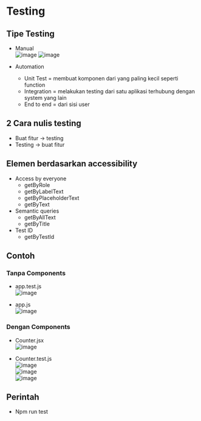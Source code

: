 # Testing
## Tipe Testing
-	Manual 
<br>  ![image](https://user-images.githubusercontent.com/85721388/200870422-ffbeec6e-aaa7-4a06-837c-58776e72256d.png)
![image](https://user-images.githubusercontent.com/85721388/200870445-c15129e1-9916-457d-85fa-64caf4e50f9a.png)

-	Automation
    - Unit Test = membuat komponen dari yang paling kecil seperti function
    - Integration = melakukan testing dari satu aplikasi terhubung dengan system yang lain
    - End to end = dari sisi user
## 2 Cara nulis testing
-	Buat fitur -> testing
-	Testing -> buat fitur 
## Elemen berdasarkan accessibility
-	Access by everyone
    - getByRole
    - getByLabelText
    - getByPlaceholderText
    - getByText
-	Semantic queries
    - getByAllText
    - getByTitle
-	Test ID
    - getByTestId


## Contoh
### Tanpa Components
-	app.test.js
<br> ![image](https://user-images.githubusercontent.com/85721388/200870523-ab0eba4e-9b4b-4cc2-8c5b-046cd9a76ebd.png)

-	app.js
<br> ![image](https://user-images.githubusercontent.com/85721388/200870554-2d8f0de1-b2b6-4602-b25b-80e3ef036a6e.png)

### Dengan Components
-	Counter.jsx
<br> ![image](https://user-images.githubusercontent.com/85721388/200870573-6aa82888-c0ee-4e58-8803-51ca7bfb5215.png)

-	Counter.test.js
<br> ![image](https://user-images.githubusercontent.com/85721388/200870596-406264c0-144c-4415-9569-f471d2d38eb4.png)
<br>![image](https://user-images.githubusercontent.com/85721388/200871127-5b37a807-21e8-4af4-9cb0-b9a61834e2e9.png)
<br>![image](https://user-images.githubusercontent.com/85721388/200871161-38109f2b-ef45-4cb5-b38a-e05d5ff70aae.png)


## Perintah
- Npm run test
 
 


